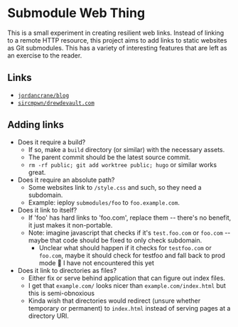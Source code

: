 # Submodule Web Thing

This is a small experiment in creating resilient web links. Instead of linking to a remote HTTP resource, this project aims to add links to static websites as Git submodules. This has a variety of interesting features that are left as an exercise to the reader.

## Links

- [`jordancrane/blog`](./submodules/jordancrane/blog/index.html)
- [`sircmpwn/drewdevault.com`](./submodules/sircmpwn/drewdevault.com/index.html)

## Adding links

- Does it require a build?
  - If so, make a `build` directory (or similar) with the necessary assets.
  - The parent commit should be the latest source commit.
  - `rm -rf public; git add worktree public; hugo` or similar works great.
- Does it require an absolute path?
  - Some websites link to `/style.css` and such, so they need a subdomain.
  - Example: ieploy `submodules/foo` to `foo.example.com`.
- Does it link to itself?
  - If 'foo' has hard links to 'foo.com', replace them -- there's no benefit, it just makes it non-portable.
  - Note: imagine javascript that checks if it's `test.foo.com` or `foo.com` -- maybe that code should be fixed to only check subdomain.
    - Unclear what should happen if it checks for `testfoo.com` or `foo.com`, maybe it should check for testfoo and fall back to prod mode 🤷 I have not encountered this yet
- Does it link to directories as files?
  - Either fix or serve behind application that can figure out index files.
  - I get that `example.com/` looks nicer than `example.com/index.html` but this is semi-obnoxious
  - Kinda wish that directories would redirect (unsure whether temporary or permanent) to `index.html` instead of serving pages at a directory URI.
